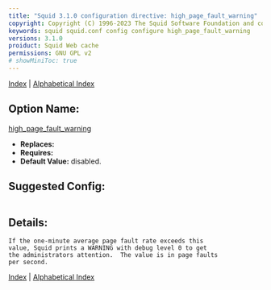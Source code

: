 ```yaml
---
title: "Squid 3.1.0 configuration directive: high_page_fault_warning"
copyright: Copyright (C) 1996-2023 The Squid Software Foundation and contributors
keywords: squid squid.conf config configure high_page_fault_warning
versions: 3.1.0
proiduct: Squid Web cache
permissions: GNU GPL v2
# showMiniToc: true
---
```

[Index](index#toc_high_page_fault_warning) | [Alphabetical Index](index_all#toc_high_page_fault_warning)

## Option Name:
[high_page_fault_warning](#high_page_fault_warning)
 * **Replaces:** 
 * **Requires:** 
 * **Default Value:** disabled.


## Suggested Config:
```plaintext

```

## Details:

	If the one-minute average page fault rate exceeds this
	value, Squid prints a WARNING with debug level 0 to get
	the administrators attention.  The value is in page faults
	per second.



[Index](index#toc_high_page_fault_warning) | [Alphabetical Index](index_all#toc_high_page_fault_warning)

